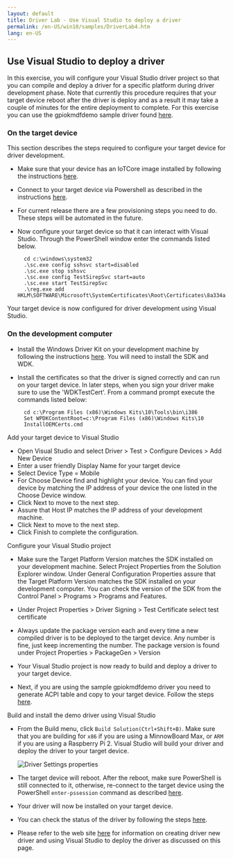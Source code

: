 ```yaml
---
layout: default
title: Driver Lab - Use Visual Studio to deploy a driver
permalink: /en-US/win10/samples/DriverLab4.htm
lang: en-US
---
```


## Use Visual Studio to deploy a driver 

In this exercise, you will configure your Visual Studio driver project so that you can compile and deploy a driver for a specific platform during driver development phase.  Note that currently this procedure requires that your target device reboot after the driver is deploy and as a result it may take a couple of minutes for the entire deployment to complete.
For this exercise you can use the gpiokmdfdemo sample driver found [here](https://github.com/ms-iot/samples/tree/develop/DriverSamples).

### On the target device
This section describes the steps required to configure your target device for driver development.

* Make sure that your device has an IoTCore image installed by following the instructions [here]({{site.baseurl}}/{{page.lang}}/GetStarted.htm).
* Connect to your target device via Powershell as described in the instructions [here]({{site.baseurl}}/{{page.lang}}/win10/samples/PowerShell.htm).
* For current release there are a few provisioning steps you need to do.  These steps will be automated in the future.
* Now configure your target device so that it can interact with Visual Studio.  Through the PowerShell window enter the commands listed below.
		
		cd c:\windows\system32
		.\sc.exe config sshsvc start=disabled
		.\sc.exe stop sshsvc
		.\sc.exe config TestSirepSvc start=auto
		.\sc.exe start TestSirepSvc
		.\reg.exe add HKLM\SOFTWARE\Microsoft\SystemCertificates\Root\Certificates\8a334aa8052dd244a647306a76b8178fa215f344
		
Your target device is now configured for driver development using Visual Studio.

### On the development computer

* Install the Windows Driver Kit on your development machine by following the instructions [here](https://msdn.microsoft.com/en-US/windows/hardware/dn913721(v=vs.8.5).aspx).  You will need to install the SDK and WDK.

* Install the certificates so that the driver is signed correctly and can run on your target device.  In later steps, when you sign your driver make sure to use the 'WDKTestCert'. From a command prompt execute the commands listed below:

		cd c:\Program Files (x86)\Windows Kits\10\Tools\bin\i386
		Set WPDKContentRoot=c:\Program Files (x86)\Windows Kits\10		
		InstallOEMCerts.cmd

 Add your target device to Visual Studio
* Open Visual Studio and select Driver > Test > Configure Devices > Add New Device
* Enter a user friendly Display Name for your target device
* Select Device Type = Mobile
* For Choose Device find and highlight your device.  You can find your device by matching the IP address of your device the one listed in the Choose Device window.
* Click Next to move to the next step.
* Assure that Host IP matches the IP address of your development machine.
* Click Next to move to the next step.
* Click Finish to complete the configuration.
	
 Configure your Visual Studio project 
* Make sure the Target Platform Version matches the SDK installed on your development machine. Select Project Properties from the Solution Explorer window.  Under General Configuration Properties assure that the Target Platform Version matches the SDK installed on your development computer.  You can check the version of the SDK from the Control Panel > Programs > Programs and Features. 
* Under Project Properties > Driver Signing > Test Certificate select test certificate
* Always update the package version each and every time a new compiled driver is to be deployed to the target device.  Any number is fine, just keep incrementing the number.  The package version is found under Project Properties > PackageGen > Version
* Your Visual Studio project is now ready to build and deploy a driver to your target device.
	

* Next, if you are using the sample gpiokmdfdemo driver you need to generate ACPI table and copy to your target device.  Follow the steps [here]({{site.baseurl}}/{{page.lang}}/win10/samples/DriverLab2.htm).


Build and install the demo driver using Visual Studio

* From the Build menu, click `Build Solution(Ctrl+Shift+B)`. Make sure that you are building for `x86` if you are using a MinnowBoard Max, or `ARM` if you are using a Raspberry Pi 2.  Visual Studio will build your driver and deploy the driver to your target device.

    ![Driver Settings properties]({{site.baseurl}}/Resources/images/DriverLab/driver-build-option.png)

* The target device will reboot.  After the reboot, make sure PowerShell is still connected to it, otherwise, re-connect to the target device using the PowerShell `enter-pssession` command as described [here]({{site.baseurl}}/{{page.lang}}/win10/samples/PowerShell.htm).

* Your driver will now be installed on your target device.
* You can check the status of the driver by following the steps [here]({{site.baseurl}}/{{page.lang}}/win10/samples/DriverLab3.htm).
* Please refer to the web site [here](https://msdn.microsoft.com/en-US/windows/hardware/dn913721(v=vs.8.5).aspx) for information on creating driver new driver and using Visual Studio to deploy the driver as discussed on this page.
